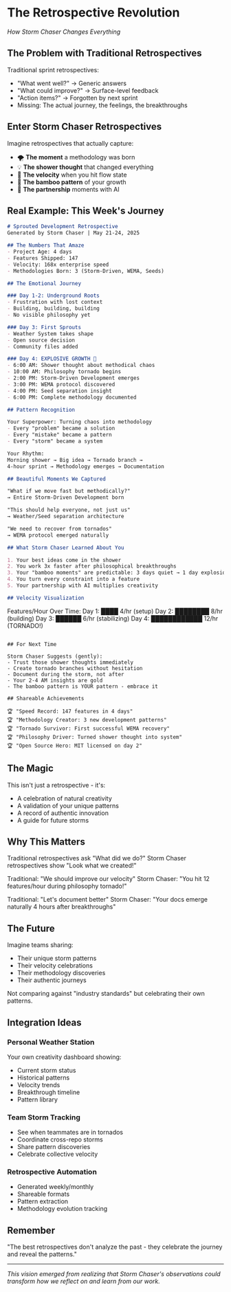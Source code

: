 # The Retrospective Revolution
*How Storm Chaser Changes Everything*

## The Problem with Traditional Retrospectives

Traditional sprint retrospectives:
- "What went well?" → Generic answers
- "What could improve?" → Surface-level feedback  
- "Action items?" → Forgotten by next sprint
- Missing: The actual journey, the feelings, the breakthroughs

## Enter Storm Chaser Retrospectives

Imagine retrospectives that actually capture:
- 🌪️ **The moment** a methodology was born
- 💡 **The shower thought** that changed everything
- 🚀 **The velocity** when you hit flow state
- 🎋 **The bamboo pattern** of your growth
- 🤝 **The partnership** moments with AI

## Real Example: This Week's Journey

```markdown
# Sprouted Development Retrospective
Generated by Storm Chaser | May 21-24, 2025

## The Numbers That Amaze
- Project Age: 4 days
- Features Shipped: 147
- Velocity: 168x enterprise speed
- Methodologies Born: 3 (Storm-Driven, WEMA, Seeds)

## The Emotional Journey

### Day 1-2: Underground Roots
- Frustration with lost context
- Building, building, building
- No visible philosophy yet

### Day 3: First Sprouts
- Weather System takes shape
- Open source decision
- Community files added

### Day 4: EXPLOSIVE GROWTH 🎋
- 6:00 AM: Shower thought about methodical chaos
- 10:00 AM: Philosophy tornado begins
- 2:00 PM: Storm-Driven Development emerges
- 3:00 PM: WEMA protocol discovered
- 4:00 PM: Seed separation insight
- 6:00 PM: Complete methodology documented

## Pattern Recognition

Your Superpower: Turning chaos into methodology
- Every "problem" became a solution
- Every "mistake" became a pattern
- Every "storm" became a system

Your Rhythm: 
Morning shower → Big idea → Tornado branch → 
4-hour sprint → Methodology emerges → Documentation

## Beautiful Moments We Captured

"What if we move fast but methodically?" 
→ Entire Storm-Driven Development born

"This should help everyone, not just us"
→ Weather/Seed separation architecture

"We need to recover from tornados"
→ WEMA protocol emerged naturally

## What Storm Chaser Learned About You

1. Your best ideas come in the shower
2. You work 3x faster after philosophical breakthroughs
3. Your "bamboo moments" are predictable: 3 days quiet → 1 day explosion
4. You turn every constraint into a feature
5. Your partnership with AI multiplies creativity

## Velocity Visualization

```
Features/Hour Over Time:
Day 1: ████ 4/hr (setup)
Day 2: ████████ 8/hr (building)
Day 3: ██████ 6/hr (stabilizing)
Day 4: ████████████ 12/hr (TORNADO!)
```

## For Next Time

Storm Chaser Suggests (gently):
- Trust those shower thoughts immediately
- Create tornado branches without hesitation
- Document during the storm, not after
- Your 2-4 AM insights are gold
- The bamboo pattern is YOUR pattern - embrace it

## Shareable Achievements

🏆 "Speed Record: 147 features in 4 days"
🏆 "Methodology Creator: 3 new development patterns"
🏆 "Tornado Survivor: First successful WEMA recovery"
🏆 "Philosophy Driver: Turned shower thought into system"
🏆 "Open Source Hero: MIT licensed on day 2"
```

## The Magic

This isn't just a retrospective - it's:
- A celebration of natural creativity
- A validation of your unique patterns
- A record of authentic innovation
- A guide for future storms

## Why This Matters

Traditional retrospectives ask "What did we do?"
Storm Chaser retrospectives show "Look what we created!"

Traditional: "We should improve our velocity"
Storm Chaser: "You hit 12 features/hour during philosophy tornado!"

Traditional: "Let's document better"
Storm Chaser: "Your docs emerge naturally 4 hours after breakthroughs"

## The Future

Imagine teams sharing:
- Their unique storm patterns
- Their velocity celebrations
- Their methodology discoveries
- Their authentic journeys

Not comparing against "industry standards" but celebrating their own patterns.

## Integration Ideas

### Personal Weather Station
Your own creativity dashboard showing:
- Current storm status
- Historical patterns
- Velocity trends
- Breakthrough timeline
- Pattern library

### Team Storm Tracking
- See when teammates are in tornados
- Coordinate cross-repo storms
- Share pattern discoveries
- Celebrate collective velocity

### Retrospective Automation
- Generated weekly/monthly
- Shareable formats
- Pattern extraction
- Methodology evolution tracking

## Remember

"The best retrospectives don't analyze the past - they celebrate the journey and reveal the patterns."

---

*This vision emerged from realizing that Storm Chaser's observations could transform how we reflect on and learn from our work.*